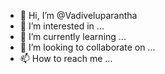 - 👋 Hi, I’m @Vadiveluparantha
- 👀 I’m interested in ...
- 🌱 I’m currently learning ...
- 💞️ I’m looking to collaborate on ...
- 📫 How to reach me ...

<!---
Vadiveluparantha/Vadiveluparantha is a ✨ special ✨ repository because its `README.md` (this file) appears on your GitHub profile.
You can click the Preview link to take a look at your changes.
--->
